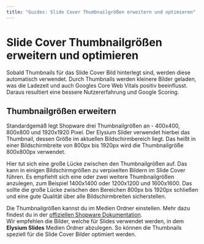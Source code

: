 ```yaml
---
title: "Guides: Slide Cover Thumbnailgrößen erweitern und optimieren"
---
```


# Slide Cover Thumbnailgrößen erweitern und optimieren

Sobald Thumbnails für das Slide Cover Bild hinterlegt sind, werden diese automatisch verwendet. Durch Thumbnails werden kleinere Bilder geladen, was die Ladezeit und auch Googles Core Web Vitals positiv beeinflusst. Daraus resultiert eine bessere Nutzererfahrung und Google Scoring.

## Thumbnailgrößen erweitern

Standardgemäß legt Shopware drei Thumbnailgrößen an - 400x400, 800x800 und 1920x1920 Pixel. Der Elysium Slider verwendet hierbei das Thumbnail, dessen Größe im aktuellen Bildschirmbereich liegt. Das heißt in einer Bildschirmbreite von 800px bis 1920px wird die Thumbnailgröße 800x800px verwendet.  

Hier tut sich eine große Lücke zwischen den Thumbnailgrößen auf. Das kann in einigen Bildschirmgrößen zu verpixelten Bildern im Slide Cover führen. Es empfiehlt sich eine oder zwei weitere Thumbnailgrößen anzulegen, zum Beispiel 1400x1400 oder 1200x1200 und 1600x1600. Das sollte die große Lücke zwischen den Bereichen 800px bis 1920px schließen und eine gute Qualität über alle Bildschirmbreiten sicherstellen.

Die Thumbnailgrößen kannst du im Medien Ordner einstellen. Mehr dazu findest du in der [offiziellen Shopware Dokumentation](https://docs.shopware.com/de/shopware-6-de/Inhalte/medien?category=shopware-6-de/inhalte#einstellungen).  
Wir empfehlen die Bilder, welche für Slides verwendet werden, in dem **Elysium Slides** Medien Ordner abzulegen. So können die Thumbnails speziell für die Slide Cover Bilder optimiert werden.